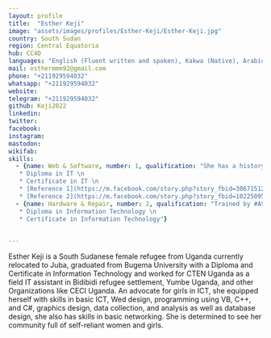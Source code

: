 ```yaml
---
layout: profile
title:  "Esther Keji"
image: "assets/images/profiles/Esther-Keji/Esther-Keji.jpg"
country: South Sudan
region: Central Equatoria
hub: CC4D
languages: "English (Fluent written and spoken), Kakwa (Native), Arabic (Good written and spoken)"
mail: esthermmm92@gmail.com
phone: "+211929594032"
whatsapp: "+211929594032"
website: 
telegram: "+211929594032"
github: Keji2022
linkedin: 
twitter: 
facebook: 
instagram: 
mastodon: 
wikifab:
skills:
  - {name: Web & Software, number: 1, qualification: "She has a history in using platforms, basic social media experience, installing and using programs, basic coding skills \n \n
   * Diploma in IT \n
   * Certificate in IT \n
   * [Reference 1](https://m.facebook.com/story.php?story_fbid=3067151213496299&id=100006043507589) \n
   * [Reference 2](https://m.facebook.com/story.php?story_fbid=10225095746564231&id=1335773440)"}
  - {name: Hardware & Repair, number: 2, qualification: "Trained by #ASKnet on how to manage repair café and she participated in the repair café organized during #ASKnet training 2018 \n \n
   * Diploma in Information Technology \n
   * Certificate in Information Technology"}
 

---
```


Esther Keji is a South Sudanese female refugee from Uganda currently relocated to Juba, graduated from Bugema University with a Diploma and Certificate in Information Technology and worked for CTEN Uganda as a field IT assistant in Bidibidi refugee settlement, Yumbe Uganda, and other Organizations like CECI Uganda.
An advocate for girls in ICT, she equipped herself with skills in basic ICT, Wed design, programming using VB, C++, and C#, graphics design, data collection, and analysis as well as database design, she also has skills in basic networking.
She is determined to see her community full of self-reliant women and girls.

